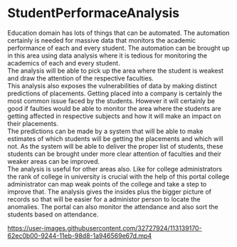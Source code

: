 # StudentPerformaceAnalysis
<p>Education domain has lots of things that can be automated. The automation certainly is needed for massive data that monitors the academic performance of each and every student. The automation can be brought up in this area using data analysis where it is tedious for monitoring the academics of each and every student.<br>
The analysis will be able to pick up the area where the student is weakest and draw the attention of the respective faculties.<br>
This analysis also exposes the vulnerabilities of data by making distinct predictions of placements. Getting placed into a company is certainly the most common issue faced by the students. However it will certainly be good if faulties would be able to monitor the area where the students are getting affected in respective subjects and how it will make an impact on their placements.<br>
The predictions can be made by a system that will be able to make estimates of which students will be getting the placements and which will not. As the system will be able to deliver the proper list of students, these students can be brought under more clear attention of faculties and their weaker areas can be improved.<br>
The analysis is useful for other areas also. Like for college administrators the rank of college in university is crucial with the help of this portal college administrator can map weak points of the college and take a step to improve that. The analysis gives the insides plus the bigger picture of records so that will be easier for a administor person to locate the anomalies. The portal can also monitor the attendance and also sort the students based on attendance.</p>


https://user-images.githubusercontent.com/32727924/113139170-62ec0b00-9244-11eb-98d8-1a946569e67d.mp4

